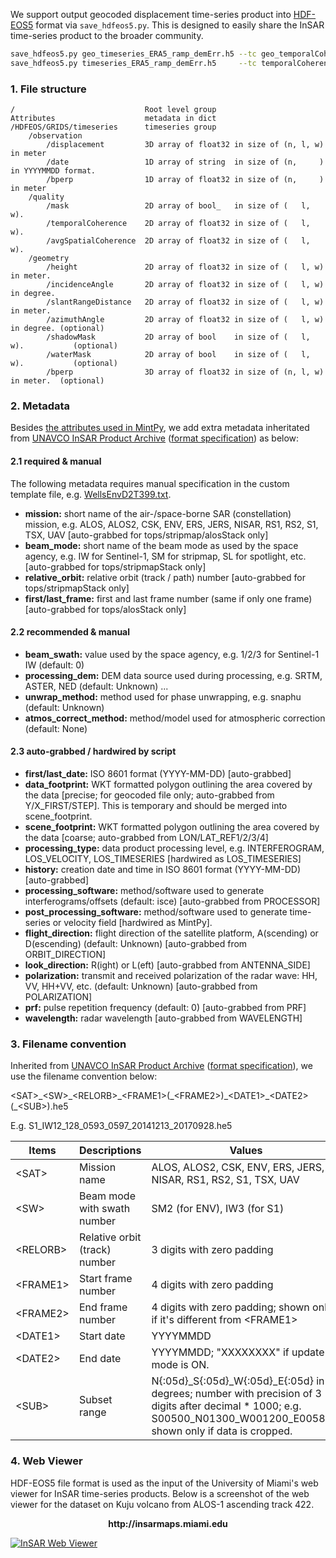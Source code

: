 We support output geocoded displacement time-series product into [HDF-EOS5](http://hdfeos.org) format via `save_hdfeos5.py`. This is designed to easily share the InSAR time-series product to the broader community.

```bash
save_hdfeos5.py geo_timeseries_ERA5_ramp_demErr.h5 --tc geo_temporalCoherence.h5 --asc geo_avgSpatialCoh.h5 -m geo_maskTempCoh.h5 -g geo_geometryRadar.h5
save_hdfeos5.py timeseries_ERA5_ramp_demErr.h5     --tc temporalCoherence.h5     --asc avgSpatialCoh.h5     -m maskTempCoh.h5     -g inputs/geometryGeo.h5
```

### 1. File structure ###

```
/                             Root level group
Attributes                    metadata in dict
/HDFEOS/GRIDS/timeseries      timeseries group
    /observation
        /displacement         3D array of float32 in size of (n, l, w) in meter
        /date                 1D array of string  in size of (n,     ) in YYYYMMDD format.
        /bperp                1D array of float32 in size of (n,     ) in meter
    /quality
        /mask                 2D array of bool_   in size of (   l, w).
        /temporalCoherence    2D array of float32 in size of (   l, w).
        /avgSpatialCoherence  2D array of float32 in size of (   l, w).
    /geometry
        /height               2D array of float32 in size of (   l, w) in meter.
        /incidenceAngle       2D array of float32 in size of (   l, w) in degree.
        /slantRangeDistance   2D array of float32 in size of (   l, w) in meter.
        /azimuthAngle         2D array of float32 in size of (   l, w) in degree. (optional)
        /shadowMask           2D array of bool    in size of (   l, w).           (optional)
        /waterMask            2D array of bool    in size of (   l, w).           (optional)
        /bperp                3D array of float32 in size of (n, l, w) in meter.  (optional)
```

### 2. Metadata

Besides [the attributes used in MintPy](./api/attributes.md), we add extra metadata inheritated from [UNAVCO InSAR Product Archive](https://winsar.unavco.org/insar/) ([format specification](https://docs.google.com/document/d/1fm6RY8aL4hhRa88M9cd_Ejh6OL3YfibfjN1UQ7TWsmI/edit?usp=sharing)) as below:

#### 2.1 required & manual

The following metadata requires manual specification in the custom template file, e.g. [WellsEnvD2T399.txt](./templates/WellsEnvD2T399.txt).

+   **mission:** short name of the air-/space-borne SAR (constellation) mission, e.g. ALOS, ALOS2, CSK, ENV, ERS, JERS, NISAR, RS1, RS2, S1, TSX, UAV [auto-grabbed for tops/stripmap/alosStack only]
+   **beam_mode:** short name of the beam mode as used by the space agency, e.g. IW for Sentinel-1, SM for stripmap, SL for spotlight, etc. [auto-grabbed for tops/stripmapStack only]
+   **relative_orbit:** relative orbit (track / path) number [auto-grabbed for tops/stripmapStack only]
+   **first/last_frame:** first and last frame number (same if only one frame) [auto-grabbed for tops/alosStack only]

#### 2.2 recommended & manual

+   **beam_swath:** value used by the space agency, e.g. 1/2/3 for Sentinel-1 IW (default: 0)
+   **processing_dem:** DEM data source used during processing, e.g. SRTM, ASTER, NED (default: Unknown) ...
+   **unwrap_method:** method used for phase unwrapping, e.g. snaphu (default: Unknown)
+   **atmos_correct_method:** method/model used for atmospheric correction (default: None)

#### 2.3 auto-grabbed / hardwired by script

+   **first/last_date:** ISO 8601 format (YYYY-MM-DD) [auto-grabbed]
+   **data_footprint:** WKT formatted polygon outlining the area covered by the data [precise; for geocoded file only; auto-grabbed from Y/X_FIRST/STEP]. This is temporary and should be merged into scene_footprint.
+   **scene_footprint:** WKT formatted polygon outlining the area covered by the data [coarse; auto-grabbed from LON/LAT_REF1/2/3/4]
+   **processing_type:** data product processing level, e.g. INTERFEROGRAM, LOS_VELOCITY, LOS_TIMESERIES [hardwired as LOS_TIMESERIES]
+   **history:** creation date and time in ISO 8601 format (YYYY-MM-DD) [auto-grabbed]
+   **processing_software:** method/software used to generate interferograms/offsets (default: isce) [auto-grabbed from PROCESSOR]
+   **post_processing_software:** method/software used to generate time-series or velocity field [hardwired as MintPy].
+   **flight_direction:** flight direction of the satellite platform, A(scending) or D(escending) (default: Unknown) [auto-grabbed from ORBIT_DIRECTION]
+   **look_direction:** R(ight) or L(eft) [auto-grabbed from ANTENNA_SIDE]
+   **polarization:** transmit and received polarization of the radar wave: HH, VV, HH+VV, etc. (default: Unknown) [auto-grabbed from POLARIZATION]
+   **prf:** pulse repetition frequency (default: 0) [auto-grabbed from PRF]
+   **wavelength:** radar wavelength [auto-grabbed from WAVELENGTH]


### 3. Filename convention ###

Inherited from [UNAVCO InSAR Product Archive](https://winsar.unavco.org/insar/) ([format specification](https://docs.google.com/document/d/1fm6RY8aL4hhRa88M9cd_Ejh6OL3YfibfjN1UQ7TWsmI/edit?usp=sharing)), we use the filename convention below:

&lt;SAT>\_&lt;SW>\_&lt;RELORB>\_&lt;FRAME1>(\_&lt;FRAME2>)\_&lt;DATE1>\_&lt;DATE2>(\_&lt;SUB>).he5

E.g. S1_IW12_128_0593_0597_20141213_20170928.he5

  | Items     | Descriptions | Values |
  | --------- | ------------ | -------|
  | &lt;SAT>    | Mission name | ALOS, ALOS2, CSK, ENV, ERS, JERS, NISAR, RS1, RS2, S1, TSX, UAV |
  | &lt;SW>     | Beam mode with swath number   | SM2 (for ENV), IW3 (for S1) |
  | &lt;RELORB> | Relative orbit (track) number | 3 digits with zero padding  |
  | &lt;FRAME1> | Start frame number | 4 digits with zero padding  |
  | &lt;FRAME2> | End frame number   | 4 digits with zero padding; shown only if it's different from \<FRAME1>  |
  | &lt;DATE1>  | Start date         | YYYYMMDD |
  | &lt;DATE2>  | End date           | YYYYMMDD; "XXXXXXXX" if update mode is ON. |
  | &lt;SUB>    | Subset range       | N{:05d}_S{:05d}_W{:05d}_E{:05d} in degrees; number with precision of 3 digits after decimal * 1000; e.g. S00500_N01300_W001200_E005800; shown only if data is cropped. |

### 4. Web Viewer ###

HDF-EOS5 file format is used as the input of the University of Miami's web viewer for InSAR time-series products. Below is a screenshot of the web viewer for the dataset on Kuju volcano from ALOS-1 ascending track 422.

<p align="center"><b>http://insarmaps.miami.edu</b><br></p>

[![InSAR Web Viewer](https://insarlab.github.io/figs/docs/mintpy/insarmaps-KujuAlosA422.png)](http://insarmaps.miami.edu/)
